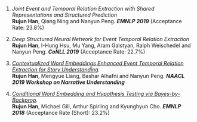 1. _Joint Event and Temporal Relation Extraction with Shared Representations and Structured Prediction_ <br/>
**Rujun Han**, Qiang Ning and Nanyun Peng. _**EMNLP 2019**_ (Acceptance Rate: 23.8%)<br/>

2. _Deep Structured Neural Network for Event Temporal Relation Extraction_ <br/>
**Rujun Han**, I-Hung Hsu, Mu Yang, Aram Galstyan, Ralph Weischedel and Nanyun Peng. _**CoNLL 2019**_ (Acceptance Rate: 22.7%)<br/>

3. _[Contextualized Word Embeddings Enhanced Event Temporal Relation Extraction for Story Understanding](https://arxiv.org/abs/1904.11942)._ <br/>
**Rujun Han**, Mengyue Liang, Bashar Alhafni and Nanyun Peng. _**NAACL 2019 Workshop on Narrative Understanding**_ <br/>

4. _[Conditional Word Embedding and Hypothesis Testing via Bayes-by-Backprop](http://aclweb.org/anthology/D18-1527)._ <br/>
**Rujun Han**, Michael Gill, Arthur Spirling and Kyunghyun Cho. _**EMNLP 2018**_ (Acceptance Rate (Short): 23.2%)<br/>
